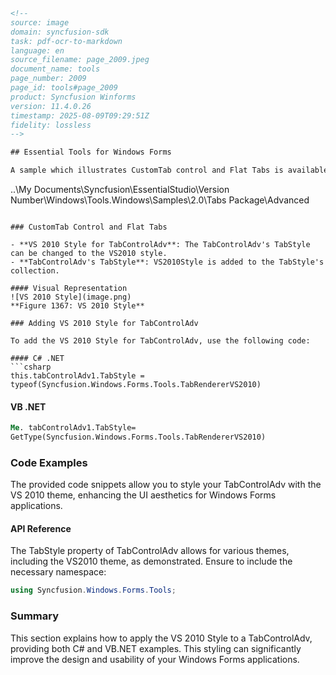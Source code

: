 ```html
<!-- 
source: image
domain: syncfusion-sdk
task: pdf-ocr-to-markdown
language: en
source_filename: page_2009.jpeg
document_name: tools
page_number: 2009
page_id: tools#page_2009
product: Syncfusion Winforms
version: 11.4.0.26
timestamp: 2025-08-09T09:29:51Z
fidelity: lossless
-->

## Essential Tools for Windows Forms

A sample which illustrates CustomTab control and Flat Tabs is available in the below sample location.

```
..\\My Documents\\Syncfusion\\EssentialStudio\\Version Number\\Windows\\Tools.Windows\\Samples\\2.0\\Tabs Package\\Advanced
```

### CustomTab Control and Flat Tabs

- **VS 2010 Style for TabControlAdv**: The TabControlAdv's TabStyle can be changed to the VS2010 style.
- **TabControlAdv's TabStyle**: VS2010Style is added to the TabStyle's collection.

#### Visual Representation
![VS 2010 Style](image.png)
**Figure 1367: VS 2010 Style**

### Adding VS 2010 Style for TabControlAdv

To add the VS 2010 Style for TabControlAdv, use the following code:

#### C# .NET
```csharp
this.tabControlAdv1.TabStyle =
typeof(Syncfusion.Windows.Forms.Tools.TabRendererVS2010)
```

#### VB .NET
```vb
Me. tabControlAdv1.TabStyle=
GetType(Syncfusion.Windows.Forms.Tools.TabRendererVS2010)
```

### Code Examples

The provided code snippets allow you to style your TabControlAdv with the VS 2010 theme, enhancing the UI aesthetics for Windows Forms applications.

#### API Reference
The TabStyle property of TabControlAdv allows for various themes, including the VS2010 theme, as demonstrated. Ensure to include the necessary namespace:
```csharp
using Syncfusion.Windows.Forms.Tools;
```

### Summary
This section explains how to apply the VS 2010 Style to a TabControlAdv, providing both C# and VB.NET examples. This styling can significantly improve the design and usability of your Windows Forms applications.

<!-- tags: [Syncfusion, WinForms, TabControlAdv, TabStyle, VS2010, Version 11.4.0.26] keywords: [Syncfusion, Windows Forms, TabControlAdv, Visual Studio 2010, CustomTab, Flat Tabs, UI Design, TabRendererVS2010] -->
```